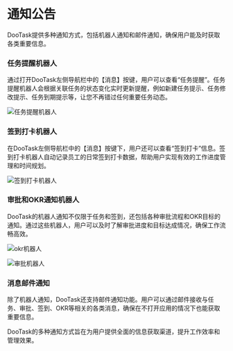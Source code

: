 # 通知公告

DooTask提供多种通知方式，包括机器人通知和邮件通知，确保用户能及时获取各类重要信息。

### 任务提醒机器人

通过打开DooTask左侧导航栏中的【消息】按键，用户可以查看“任务提醒”。任务提醒机器人会根据关联任务的状态变化实时更新提醒，例如新建任务提示、任务修改提示、任务到期提示等，让您不再错过任何重要任务动态。

![任务提醒机器人](/images/noti_1.png)

### 签到打卡机器人

在DooTask左侧导航栏中的【消息】按键下，用户还可以查看“签到打卡”信息。签到打卡机器人自动记录员工的日常签到打卡数据，帮助用户实现有效的工作进度管理和时间规划。

![签到打卡机器人](/images/noti_2.png)

### 审批和OKR通知机器人

DooTask的机器人通知不仅限于任务和签到，还包括各种审批流程和OKR目标的通知。通过这些机器人，用户可以及时了解审批进度和目标达成情况，确保工作流畅高效。

![okr机器人](/images/noti_3.png)

![审批机器人](/images/noti_4.png)

### 消息邮件通知

除了机器人通知，DooTask还支持邮件通知功能。用户可以通过邮件接收与任务、审批、签到、OKR等相关的各类消息，确保在不打开应用的情况下也能获取重要信息。

DooTask的多种通知方式旨在为用户提供全面的信息获取渠道，提升工作效率和管理效果。
